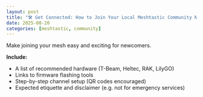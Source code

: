 ```yaml
---
layout: post
title: "🛠 Get Connected: How to Join Your Local Meshtastic Community Network"
date: 2025-08-20
categories: [meshtastic, community]
---
```


Make joining your mesh easy and exciting for newcomers.

**Include:**
- A list of recommended hardware (T-Beam, Heltec, RAK, LilyGO)
- Links to firmware flashing tools
- Step-by-step channel setup (QR codes encouraged)
- Expected etiquette and disclaimer (e.g. not for emergency services)

